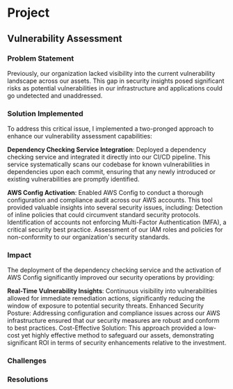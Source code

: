 # Project

## Vulnerability Assessment

### Problem Statement

Previously, our organization lacked visibility into the current vulnerability landscape across our assets. This gap in security insights posed significant risks as potential vulnerabilities in our infrastructure and applications could go undetected and unaddressed.

### Solution Implemented

To address this critical issue, I implemented a two-pronged approach to enhance our vulnerability assessment capabilities:

**Dependency Checking Service Integration**: Deployed a dependency checking service and integrated it directly into our CI/CD pipeline. This service systematically scans our codebase for known vulnerabilities in dependencies upon each commit, ensuring that any newly introduced or existing vulnerabilities are promptly identified.

**AWS Config Activation**: Enabled AWS Config to conduct a thorough configuration and compliance audit across our AWS accounts. This tool provided valuable insights into several security issues, including:
        Detection of inline policies that could circumvent standard security protocols.
        Identification of accounts not enforcing Multi-Factor Authentication (MFA), a critical security best practice.
        Assessment of our IAM roles and policies for non-conformity to our organization's security standards.

### Impact

The deployment of the dependency checking service and the activation of AWS Config significantly improved our security operations by providing:

 **Real-Time Vulnerability Insights**: Continuous visibility into vulnerabilities allowed for immediate remediation actions, significantly reducing the window of exposure to potential security threats.
    Enhanced Security Posture: Addressing configuration and compliance issues across our AWS infrastructure ensured that our security measures are robust and conform to best practices.
    Cost-Effective Solution: This approach provided a low-cost yet highly effective method to safeguard our assets, demonstrating significant ROI in terms of security enhancements relative to the investment.

### Challenges 

### Resolutions